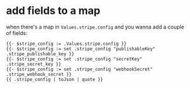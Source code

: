 # add fields to a map
when there's a map in `Values.stripe.config` and you wanna add a couple of fields:
```
{{- $stripe_config := .Values.stripe.config }}
{{- $stripe_config := set .stripe_config "publishableKey" .stripe_publishable_key }}
{{- $stripe_config := set .stripe_config "secretKey" .stripe_secret_key }}
{{- $stripe_config := set .stripe_config "webhookSecret" .stripe_webhook_secret }}
{{ .stripe_config | toJson | quote }}
```
